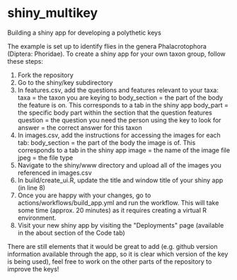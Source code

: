 # shiny_multikey
Building a shiny app for developing a polythetic keys

The example is set up to identify flies in the genera Phalacrotophora (Diptera: Phoridae). To create a shiny app for your own taxon group, follow these steps:

1) Fork the repository
2) Go to the shiny/key subdirectory 
3) In features.csv, add the questions and features relevant to your taxa:
   taxa = the taxon you are keying to
   body_section = the part of the body the feature is on. This corresponds to a tab in the shiny app
   body_part = the specific body part within the section that the question features
   question = the question you need the person using the key to look for
   answer = the correct answer for this taxon
4) In images.csv, add the instructions for accessing the images for each tab:
   body_section = the part of the body the image is of. This corresponds to a tab in the shiny app
   image = the name of the image file
   jpeg = the file type
5) Navigate to the shiny/www directory and upload all of the images you referenced in images.csv
6) In build/create_ui.R, update the title and window title of your shiny app (in line 8)
7) Once you are happy with your changes, go to actions/workflows/build_app.yml and run the workflow. This will take some time  (approx. 20 minutes) as it requires creating a virtual R environment.
8) Visit your new shiny app by visiting the "Deployments" page (available in the about section of the Code tab)

There are still elements that it would be great to add (e.g. github version information available through the app, so it is clear which version of the key is being used), feel free to work on the other parts of the repository to improve the keys!
